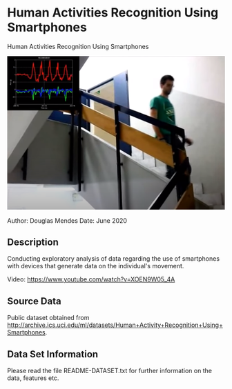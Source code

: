 # Human Activities Recognition Using Smartphones
Human Activities Recognition Using Smartphones

![alt text](https://raw.githubusercontent.com/DOUGLASMENDES/HumanActivitiesRecognitionUsingSmartphones/master/collecting_data.png)

Author: Douglas Mendes
Date: June 2020


## Description
Conducting exploratory analysis of data regarding the use of smartphones with devices that generate data on the individual's movement.

Video: https://www.youtube.com/watch?v=XOEN9W05_4A

## Source Data
Public dataset obtained from http://archive.ics.uci.edu/ml/datasets/Human+Activity+Recognition+Using+Smartphones.


## Data Set Information
Please read the file README-DATASET.txt for further information on the data, features etc.





